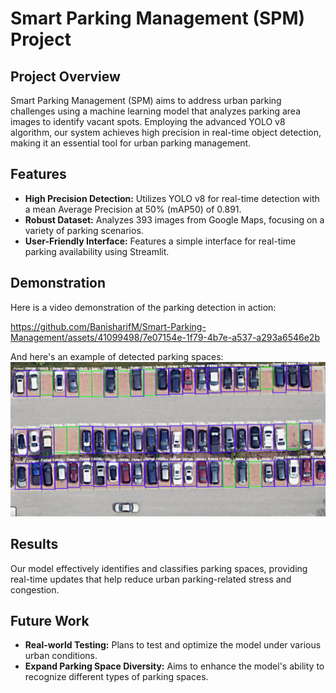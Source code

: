 # Smart Parking Management (SPM) Project

## Project Overview
Smart Parking Management (SPM) aims to address urban parking challenges using a machine learning model that analyzes parking area images to identify vacant spots. Employing the advanced YOLO v8 algorithm, our system achieves high precision in real-time object detection, making it an essential tool for urban parking management.

## Features
- **High Precision Detection:** Utilizes YOLO v8 for real-time detection with a mean Average Precision at 50% (mAP50) of 0.891.
- **Robust Dataset:** Analyzes 393 images from Google Maps, focusing on a variety of parking scenarios.
- **User-Friendly Interface:** Features a simple interface for real-time parking availability using Streamlit.

## Demonstration
Here is a video demonstration of the parking detection in action:

https://github.com/BanisharifM/Smart-Parking-Management/assets/41099498/7e07154e-1f79-4b7e-a537-a293a6546e2b

And here's an example of detected parking spaces:
![Image Example](predicted_images/Screenshot%202023-12-04%20at%208.24.51%20PM.png)


## Results
Our model effectively identifies and classifies parking spaces, providing real-time updates that help reduce urban parking-related stress and congestion.

## Future Work
- **Real-world Testing:** Plans to test and optimize the model under various urban conditions.
- **Expand Parking Space Diversity:** Aims to enhance the model's ability to recognize different types of parking spaces.

